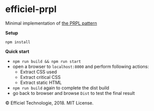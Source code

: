 # efficiel-prpl

Minimal implementation of [the PRPL pattern](https://developers.google.com/web/fundamentals/performance/prpl-pattern/)

**Setup**

```
npm install
```

**Quick start**

* `npm run build && npm run start`
* open a browser to `localhost:8000` and perform following actions:
  * Extract CSS used
  * Extract critical CSS
  * Extract static HTML
* `npm run build` again to complete the dist build
* go back to browser and browse `Dist` to test the final result

© Efficiel Technologie, 2018. MIT License.
